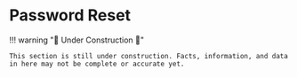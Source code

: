 # Password Reset

!!! warning ":construction: Under Construction :construction:"

    This section is still under construction. Facts, information, and data in here may not be complete or accurate yet. 